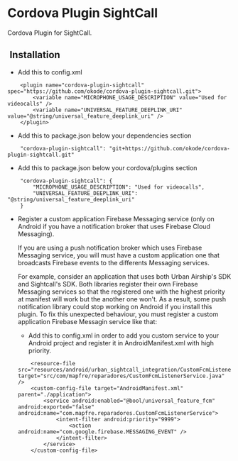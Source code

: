 Cordova Plugin SightCall
========================

Cordova Plugin for SightCall.

##	 Installation

- Add this to config.xml

```
	<plugin name="cordova-plugin-sightcall" spec="https://github.com/okode/cordova-plugin-sightcall.git">
	    <variable name="MICROPHONE_USAGE_DESCRIPTION" value="Used for videocalls" />
	    <variable name="UNIVERSAL_FEATURE_DEEPLINK_URI" value="@string/universal_feature_deeplink_uri" />
	</plugin>
```

- Add this to package.json below your dependencies section

```
	"cordova-plugin-sightcall": "git+https://github.com/okode/cordova-plugin-sightcall.git"
```

- Add this to package.json below your cordova/plugins section

```
	"cordova-plugin-sightcall": {
		"MICROPHONE_USAGE_DESCRIPTION": "Used for videocalls",
		"UNIVERSAL_FEATURE_DEEPLINK_URI": "@string/universal_feature_deeplink_uri"
	}
```

- Register a custom application Firebase Messaging service (only on Android if you have a notification broker that uses Firebase Cloud Messaging).

    If you are using a push notification broker which uses Firebase Messaging service, you will must have a custom application one that broadcasts Firebase events to the differents Messaging services.

    For example, consider an application that uses both Urban Airship's SDK and Sightcall's SDK. Both libraries register their own Firebase Messaging services so that the registered one with the highest priority at manifest will work but the another one won't. As a result, some push notification library could stop working on Android if you install this plugin. To fix this unexpected behaviour, you must register a custom application Firebase Messagin service like that:

	- Add this to config.xml in order to add you custom service to your Android project and register it in AndroidManifest.xml with high priority.

	```
        <resource-file src="resources/android/urban_sightcall_integration/CustomFcmListenerService.java" target="src/com/mapfre/reparadores/CustomFcmListenerService.java" />
        <custom-config-file target="AndroidManifest.xml" parent="./application">
            <service android:enabled="@bool/universal_feature_fcm" android:exported="false" android:name="com.mapfre.reparadores.CustomFcmListenerService">
                <intent-filter android:priority="9999">
                    <action android:name="com.google.firebase.MESSAGING_EVENT" />
                </intent-filter>
            </service>
        </custom-config-file>
    ```